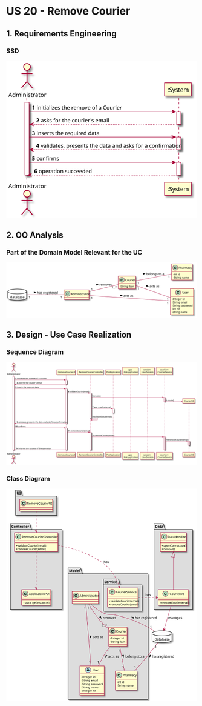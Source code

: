 # US 20 - Remove Courier

## 1. Requirements Engineering

### SSD
![US20_SSD](US20_SSD.svg)

## 2. OO Analysis

### Part of the Domain Model Relevant for the UC

![US20_DM](US20_DM.svg)

## 3. Design - Use Case Realization

###	Sequence Diagram

![US20_SD.svg](US20_SD.svg)


###	Class Diagram

![US20_CD.svg](US20_CD.svg)
